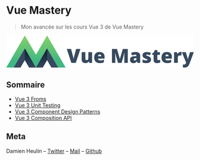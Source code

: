 # Vue Mastery
> Mon avancée sur les cours Vue 3 de Vue Mastery

![Vue Mastery logo](./docs/vuemastery.svg)

## Sommaire
* [Vue 3 Froms](./vue-3-forms)
* [Vue 3 Unit Testing](./vue-3-unit-testing)
* [Vue 3 Component Design Patterns](./vue-3-component-design-patterns)
* [Vue 3 Composition API](./vue-3-composition-api)

## Meta
Damien Heulin – [Twitter](https://twitter.com/damien_hl) – [Mail](mailto:damienheulin87@gmail.com) – [Github](https://github.com/damien-hl)
